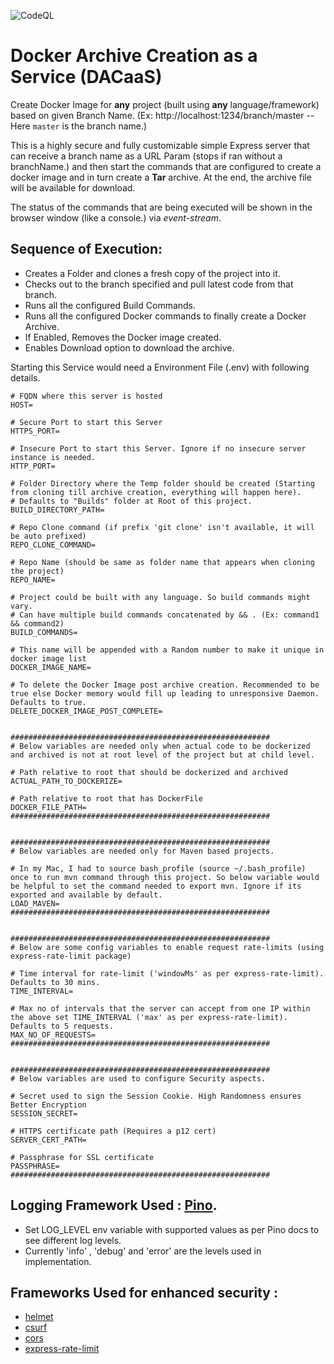 ![CodeQL](https://github.com/vigsank/DACaaS/workflows/CodeQL/badge.svg)
# Docker Archive Creation as a Service (DACaaS)
Create Docker Image for **any** project (built using **any** language/framework) based on given Branch Name.
(Ex: http://localhost:1234/branch/master --  Here `master` is the branch name.)

This is a highly secure and fully customizable simple Express server that can receive a branch name as a URL Param (stops if ran without a branchName.) and then start the commands that are configured to create a docker image and in turn create a **Tar** archive.
At the end, the archive file will be available for download.

The status of the commands that are being executed will be shown in the browser window (like a console.) via *event-stream*.

## Sequence of Execution:
  - Creates a Folder and clones a fresh copy of the project into it.
  - Checks out to the branch specified and pull latest code from that branch.
  - Runs all the configured Build Commands.
  - Runs all the configured Docker commands to finally create a Docker Archive.
  - If Enabled, Removes the Docker image created.
  - Enables Download option to download the archive.

Starting this Service would need a Environment File (.env) with following details.

```
# FQDN where this server is hosted
HOST=

# Secure Port to start this Server
HTTPS_PORT=

# Insecure Port to start this Server. Ignore if no insecure server instance is needed.
HTTP_PORT=

# Folder Directory where the Temp folder should be created (Starting from cloning till archive creation, everything will happen here).
# Defaults to "Builds" folder at Root of this project.
BUILD_DIRECTORY_PATH=

# Repo Clone command (if prefix 'git clone' isn't available, it will be auto prefixed)
REPO_CLONE_COMMAND=

# Repo Name (should be same as folder name that appears when cloning the project)
REPO_NAME=

# Project could be built with any language. So build commands might vary.
# Can have multiple build commands concatenated by && . (Ex: command1 && command2)
BUILD_COMMANDS=

# This name will be appended with a Random number to make it unique in docker image list
DOCKER_IMAGE_NAME=

# To delete the Docker Image post archive creation. Recommended to be true else Docker memory would fill up leading to unresponsive Daemon.  Defaults to true.
DELETE_DOCKER_IMAGE_POST_COMPLETE=


##########################################################
# Below variables are needed only when actual code to be dockerized and archived is not at root level of the project but at child level.

# Path relative to root that should be dockerized and archived
ACTUAL_PATH_TO_DOCKERIZE=

# Path relative to root that has DockerFile
DOCKER_FILE_PATH=
##########################################################


##########################################################
# Below variables are needed only for Maven based projects.

# In my Mac, I had to source bash_profile (source ~/.bash_profile) once to run mvn command through this project. So below variable would be helpful to set the command needed to export mvn. Ignore if its exported and available by default.
LOAD_MAVEN=
##########################################################


##########################################################
# Below are some config variables to enable request rate-limits (using express-rate-limit package)

# Time interval for rate-limit ('windowMs' as per express-rate-limit). Defaults to 30 mins.
TIME_INTERVAL=

# Max no of intervals that the server can accept from one IP within the above set TIME_INTERVAL ('max' as per express-rate-limit). Defaults to 5 requests. 
MAX_NO_OF_REQUESTS=
##########################################################


##########################################################
# Below variables are used to configure Security aspects.

# Secret used to sign the Session Cookie. High Randomness ensures Better Encryption
SESSION_SECRET=

# HTTPS certificate path (Requires a p12 cert)
SERVER_CERT_PATH=

# Passphrase for SSL certificate
PASSPHRASE=
##########################################################

```

## Logging Framework Used : [Pino](https://getpino.io/#/).
  - Set LOG_LEVEL env variable with supported values as per Pino docs to see different log levels.
  - Currently 'info' , 'debug' and 'error' are the levels used in implementation.

## Frameworks Used for enhanced security :
  - [helmet](https://helmetjs.github.io/)
  - [csurf](https://github.com/expressjs/csurf)
  - [cors](https://github.com/expressjs/cors#readme)
  - [express-rate-limit](https://github.com/nfriedly/express-rate-limit)
